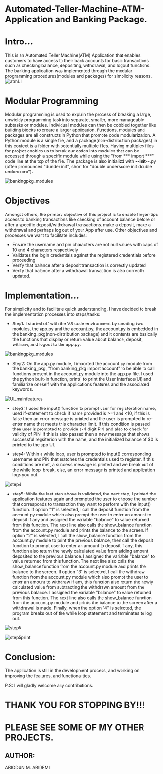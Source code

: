 # Automated-Teller-Machine-ATM-Application and Banking Package.
# Intro...
This is an Automated Teller Machine(ATM) Application that enables customers to have access to their bank accounts for basic transactions such as checking balance, depositing, withdrawal, and logout functions. The banking application was implemented through the modular programming procedures(modules and packages) for simplicity reasons.
![atmUI](https://user-images.githubusercontent.com/48870117/138626586-35193e9e-aef1-4523-830d-b0ca10af114d.PNG)
# Modular Programming
Modular programming is used to explain the process of breaking a large, unwieldy programming task into separate, smaller, more manageable subtasks or modules. Individual modules can then be cobbled together like building blocks to create a larger application. Functions, modules and packages are all constructs in Python that promote code modularization.
A Python module is a single file, and a package(non-distribution packages) in this context is a folder with potentially multiple files. Having multiples files for project enables us to break our codes into modules that can be accessed through a specific module while using the "from *** import ***" code line at the top of the file. The package is also initializd with __--init__--.py (often pronounced "dunder init", short for "double underscore init double underscore").

![bankingpkg_modules](https://user-images.githubusercontent.com/48870117/138630351-4cd4d8c2-5807-43b5-82a5-1fbd011110b4.PNG)

# Objectives
Amongst others, the primary objective of this project is to enable finger-tips access to banking transactions like checking of account balance before or after a specific deposit/withdrawal transactions. make a deposit, make a withdrawal and perhaps log out of your App after use. Other objectives and processes we want to facilitate includes:

* Ensure the username and pin characters are not null values with caps of 10 and 4 characters respectively
* Validates the login credentials against the registered credentials before proceeding
* Verify that balance after a deposit transaction is correctly updated
* Verify that balance after a withdrawal transaction is also correctly updated.

# Implementation...
For simplicity and to facilitate quick understanding, I have decided to break the implementation processes into steps/tasks:
* Step1:
I started off with the VS code environment by creating two modules, the app.py and the account.py, the account.py is embedded in the banking_pkg(non-distribution package) and it contents are basically the functions that display or return value about balance, deposit, withraw, and logout to the app.py.

![bankingpkg_modules](https://user-images.githubusercontent.com/48870117/138630351-4cd4d8c2-5807-43b5-82a5-1fbd011110b4.PNG)
* Step2:
On the app.py module, I imported the account.py module from the banking_pkg, "from banking_pkg import account" to be able to call functions present in the account.py module into the app.py file. I used the python built-in function, print() to print the User Interface(UI) and familiarize oneself with the applications features and the associated keywords.

![UI_mainfeatures](https://user-images.githubusercontent.com/48870117/138638134-3ba13a5d-42a2-463b-a6d7-6e4d677d81f7.PNG)

* step3:
I used the input() function to prompt user for registeration name, used if-statement to check if name provided is >=1 and <10, if this is false then an error message is printed and the user is prompted to re-enter name that meets this character limit. If this condition is passed then user is prompted to provide a-4 digit PIN and also to check for validity of PIN. if this is also passed then a new message that shows successful regsiterion with the name, and the initialized balance of $0 is printed to the app UI. 

* step4:
Within a while loop, user is prompted to input() corresponding username and PIN that matches the credentials used to register. if this conditions are met, a success message is printed and we break out of the while loop. break, else, an error message is printed and application logs you out.

![step4](https://user-images.githubusercontent.com/48870117/138640772-a1e8ef58-e685-4f64-9c2a-a14e57f2193e.PNG)

* step5: 
While the last step above is validated, the next step, I printed the application features again and prompted the user to choose the number that corresponds to transaction they want to perform with the input() function.
If option "1" is selected, I call the deposit function from the account.py module which also prompt the user to enter an amount to deposit if any and assigned the variable "balance" to value returned from this function. The next line also calls the show_balance function from the account.py module and prints the balance to the screen.
If option "2" is selected, I call the show_balance function from the account.py module to print the previous balance, then call the deposit function to prompt user to enter an amount to deposit if any, this function also return the newly calculated value from adding amount deposited to the previous balance. I assigned the variable "balance" to value returned from this function. The next line also calls the show_balance function from the account.py module and prints the balance to the screen. 
If option "3" is selected, I call the withdraw function from the account.py module which also prompt the user to enter an amount to withdraw if any, this function also return the newly calculated value from subtracting the withdrawn amount from the previous balance. I assigned the variable "balance" to value returned from this function. The next line also calls the show_balance function from the account.py module and prints the balance to the screen after a withdrawal is made.
Finally, when the option "4" is selected, the program breaks out of the while loop statement and terminates to log out.

![step5](https://user-images.githubusercontent.com/48870117/138710093-237cad5a-c12d-4f9e-9ee0-39fae929aad1.PNG)

![step5print](https://user-images.githubusercontent.com/48870117/138710043-569257ef-71c0-4ed2-a4e1-fe0672281e0a.PNG)

# Conclusion: 
The application is still in the development process, and working on improving the features, and functionalities.

P.S: I will gladly welcome any contributions.

# THANK YOU FOR STOPPING BY!!!
# PLEASE SEE SOME OF MY OTHER PROJECTS.

## AUTHOR:
ABIODUN M. ABIDEMI
